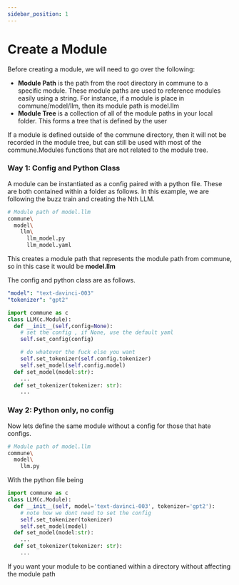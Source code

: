 ```yaml
---
sidebar_position: 1
---
```



# Create a Module

Before creating a module, we will need to go over the following: 

- **Module Path** is the path from the root directory in commune to a specific module. These module paths are used to reference modules easily using a string. For instance, if a module is place in commune/model/llm, then its module path is model.llm
- **Module Tree** is a collection of all of the module paths in your local folder. This forms a tree that is defined by the user

If a module is defined outside of the commune directory, then it will not be recorded in the module tree, but can still be used with most of the commune.Modules functions that are not related to the module tree.


### Way 1: Config and Python Class

A module can be instantiated as a config paired with a python file. These are both contained within a folder as follows. In this example, we are following the buzz train and creating the Nth LLM.

```bash
# Module path of model.llm
commune\
  model\
    llm\
      llm_model.py
      llm_model.yaml
```

This creates a module path that represents the module path from commune, so in this case it would be **model.llm**

The config and python class are as follows.

```yaml
"model": "text-davinci-003"
"tokenizer": "gpt2"

```


```python
import commune as c
class LLM(c.Module):
  def __init__(self,config=None):
    # set the config , if None, use the default yaml
    self.set_config(config)

    # do whatever the fuck else you want 
    self.set_tokenizer(self.config.tokenizer)
    self.set_model(self.config.model)
  def set_model(model:str):
    ...
  def set_tokenizer(tokenizer: str): 
    ...


```
 


### Way 2: Python only, no config

Now lets define the same module without a config for those that hate configs. 

```bash
# Module path of model.llm
commune\
  model\
    llm.py
```

With the python file being
```python
import commune as c
class LLM(c.Module):
  def __init__(self, model='text-davinci-003', tokenizer='gpt2'):
    # note how we dont need to set the config
    self.set_tokenizer(tokenizer)
    self.set_model(model)
  def set_model(model:str):
    ...
  def set_tokenizer(tokenizer: str): 
    ...


```


If you want your module to be contianed within a directory without affecting the module path





